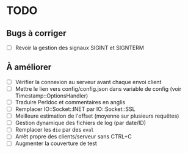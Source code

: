 # TODO

## Bugs à corriger

- [ ] Revoir la gestion des signaux SIGINT et SIGNTERM

## À améliorer

- [ ] Vérifier la connexion au serveur avant chaque envoi client
- [ ] Mettre le lien vers config/config.json dans variable de config (voir Timestamp::OptionsHandler)
- [ ] Traduire Perldoc et commentaires en anglis
- [ ] Remplacer IO::Socket::INET par IO::Socket::SSL
- [ ] Meilleure estimation de l'offset (moyenne sur plusieurs requêtes)
- [ ] Gestion dynamique des fichiers de log (par date/ID)
- [ ] Remplacer les `die` par des `eval`
- [ ] Arrêt propre des clients/serveur sans CTRL+C
- [ ] Augmenter la couverture de test
